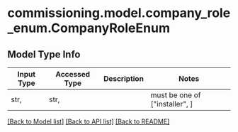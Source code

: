 # commissioning.model.company_role_enum.CompanyRoleEnum

## Model Type Info
Input Type | Accessed Type | Description | Notes
------------ | ------------- | ------------- | -------------
str,  | str,  |  | must be one of ["installer", ] 

[[Back to Model list]](../../README.md#documentation-for-models) [[Back to API list]](../../README.md#documentation-for-api-endpoints) [[Back to README]](../../README.md)

